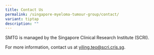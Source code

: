 ```yaml
---
title: Contact Us
permalink: /singapore-myeloma-tumour-group/contact/
variant: tiptap
description: ""
---
```

<p>SMTG is managed by the Singapore Clinical Research Institute (SCRI).</p><p>For more information, contact us at&nbsp;<a href="mailto:yiling.teo@scri.cris.sg" rel="noopener noreferrer nofollow" target="_blank"><u>yiling.teo@scri.cris.sg</u></a>.</p>
